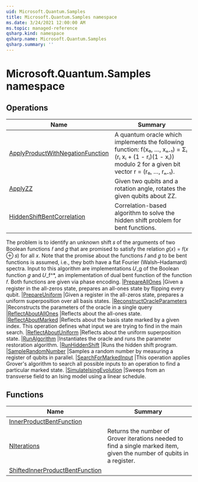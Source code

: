 ```yaml
---
uid: Microsoft.Quantum.Samples
title: Microsoft.Quantum.Samples namespace
ms.date: 3/24/2021 12:00:00 AM
ms.topic: managed-reference
qsharp.kind: namespace
qsharp.name: Microsoft.Quantum.Samples
qsharp.summary: ''
---
```


# Microsoft.Quantum.Samples namespace




<!-- summaries -->

## Operations

| Name | Summary |
|------|---------|
|[ApplyProductWithNegationFunction](xref:Microsoft.Quantum.Samples.ApplyProductWithNegationFunction) |A quantum oracle which implements the following function: f(x₀, …, xₙ₋₁) = Σᵢ (rᵢ xᵢ + (1 - rᵢ)(1 - xᵢ)) modulo 2 for a given bit vector r = (r₀, …, rₙ₋₁).
|[ApplyZZ](xref:Microsoft.Quantum.Samples.ApplyZZ) |Given two qubits and a rotation angle, rotates the given qubits about ZZ.
|[HiddenShiftBentCorrelation](xref:Microsoft.Quantum.Samples.HiddenShiftBentCorrelation) |Correlation-based algorithm to solve the hidden shift problem for bent functions.The problem is to identify an unknown shift 𝑠 of the arguments of two Boolean functions𝑓 and 𝑔 that are promised to satisfy the relation 𝑔(𝑥) = 𝑓(𝑥 ⊕ 𝑠) for all 𝑥.Note that the promise about the functions 𝑓 and 𝑔 to be bent functions is assumed,i.e., they both have a flat Fourier (Walsh–Hadamard) spectra. Input to this algorithmare implementations 𝑈_g of the Boolean function 𝑔 and 𝑈_f^*, an implementation ofdual bent function of the function 𝑓. Both functions are given via phase encoding.
|[PrepareAllOnes](xref:Microsoft.Quantum.Samples.PrepareAllOnes) |Given a register in the all-zeros state, prepares an all-ones state by flipping every qubit.
|[PrepareUniform](xref:Microsoft.Quantum.Samples.PrepareUniform) |Given a register in the all-zeros state, prepares a uniform superposition over all basis states.
|[ReconstructOracleParameters](xref:Microsoft.Quantum.Samples.ReconstructOracleParameters) |Reconstructs the parameters of the oracle in a single query
|[ReflectAboutAllOnes](xref:Microsoft.Quantum.Samples.ReflectAboutAllOnes) |Reflects about the all-ones state.
|[ReflectAboutMarked](xref:Microsoft.Quantum.Samples.ReflectAboutMarked) |Reflects about the basis state marked by a given index. This operation defines what input we are trying to find in the main search.
|[ReflectAboutUniform](xref:Microsoft.Quantum.Samples.ReflectAboutUniform) |Reflects about the uniform superposition state.
|[RunAlgorithm](xref:Microsoft.Quantum.Samples.RunAlgorithm) |Instantiates the oracle and runs the parameter restoration algorithm.
|[RunHiddenShift](xref:Microsoft.Quantum.Samples.RunHiddenShift) |Runs the hidden shift program.
|[SampleRandomNumber](xref:Microsoft.Quantum.Samples.SampleRandomNumber) |Samples a random number by measuring a register of qubits in parallel.
|[SearchForMarkedInput](xref:Microsoft.Quantum.Samples.SearchForMarkedInput) |This operation applies Grover's algorithm to search all possible inputs to an operation to find a particular marked state.
|[SimulateIsingEvolution](xref:Microsoft.Quantum.Samples.SimulateIsingEvolution) |Sweeps from an transverse field to an Ising model using a linear schedule.

## Functions

| Name | Summary |
|------|---------|
|[InnerProductBentFunction](xref:Microsoft.Quantum.Samples.InnerProductBentFunction) |
|[NIterations](xref:Microsoft.Quantum.Samples.NIterations) |Returns the number of Grover iterations needed to find a single marked item, given the number of qubits in a register.
|[ShiftedInnerProductBentFunction](xref:Microsoft.Quantum.Samples.ShiftedInnerProductBentFunction) |

<!-- /summaries -->
